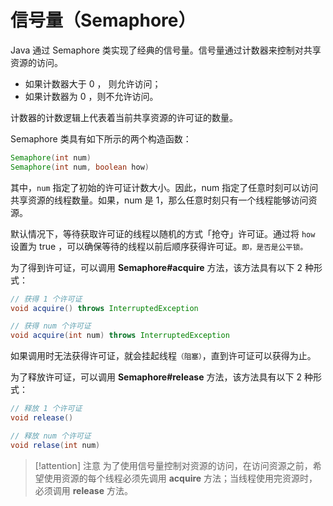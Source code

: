 # 信号量（Semaphore）

Java 通过 Semaphore 类实现了经典的信号量。信号量通过计数器来控制对共享资源的访问。

- 如果计数器大于 0 ， 则允许访问；
- 如果计数器为 0 ，则不允许访问。

计数器的计数逻辑上代表着当前共享资源的许可证的数量。

Semaphore 类具有如下所示的两个构造函数：

```java
Semaphore(int num)
Semaphore(int num, boolean how)
```

其中，`num` 指定了初始的许可证计数大小。因此，num 指定了任意时刻可以访问共享资源的线程数量。如果，num 是 1，那么任意时刻只有一个线程能够访问资源。

默认情况下，等待获取许可证的线程以随机的方式「抢夺」许可证。通过将 `how` 设置为 true ，可以确保等待的线程以前后顺序获得许可证。<small>即，是否是公平锁。</small>

为了得到许可证，可以调用 **Semaphore#acquire** 方法，该方法具有以下 2 种形式：

```java
// 获得 1 个许可证
void acquire() throws InterruptedException

// 获得 num 个许可证
void acquire(int num) throws InterruptedException
```

如果调用时无法获得许可证，就会挂起线程<small>（阻塞）</small>，直到许可证可以获得为止。

为了释放许可证，可以调用 **Semaphore#release** 方法，该方法具有以下 2 种形式：

```java
// 释放 1 个许可证
void release()

// 释放 num 个许可证
void relase(int num)
```

> [!attention] 注意
> 为了使用信号量控制对资源的访问，在访问资源之前，希望使用资源的每个线程必须先调用 **acquire** 方法；当线程使用完资源时，必须调用 **release** 方法。

